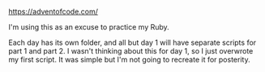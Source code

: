 https://adventofcode.com/

I'm using this as an excuse to practice my Ruby.

Each day has its own folder, and all but day 1 will have separate scripts for part 1 and part 2. I wasn't thinking about this for day 1, so I just overwrote my first script. It was simple but I'm not going to recreate it for posterity.
